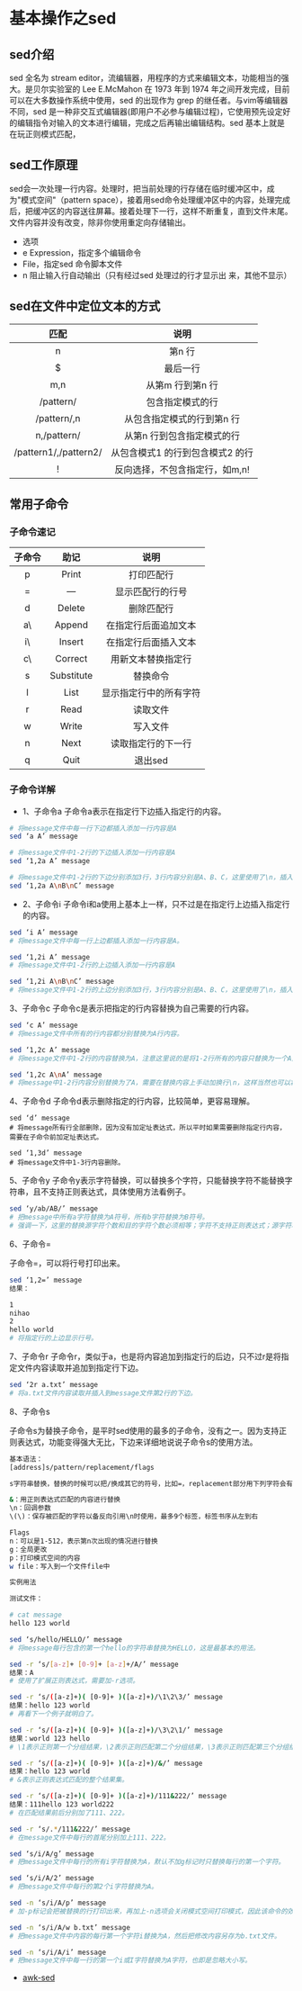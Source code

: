 # 基本操作之sed

## sed介绍
sed 全名为 stream editor，流编辑器，用程序的方式来编辑文本，功能相当的强大。是贝尔实验室的 Lee E.McMahon 在 1973 年到 1974 年之间开发完成，目前可以在大多数操作系统中使用，sed 的出现作为 grep 的继任者。与vim等编辑器不同，sed 是一种非交互式编辑器(即用户不必参与编辑过程)，它使用预先设定好的编辑指令对输入的文本进行编辑，完成之后再输出编辑结构。sed 基本上就是在玩正则模式匹配，

## sed工作原理
sed会一次处理一行内容。处理时，把当前处理的行存储在临时缓冲区中，成为"模式空间"（pattern space），接着用sed命令处理缓冲区中的内容，处理完成后，把缓冲区的内容送往屏幕。接着处理下一行，这样不断重复，直到文件末尾。文件内容并没有改变，除非你使用重定向存储输出。

+ 选项
+ e Expression，指定多个编辑命令
+  File，指定sed 命令脚本文件
+ n 阻止输入行自动输出（只有经过sed 处理过的行才显示出
来，其他不显示）


## sed在文件中定位文本的方式
匹配 | 说明
:--: | :--:
n  | 第n 行
$  | 最后一行
m,n  | 从第m 行到第n 行
/pattern/  | 包含指定模式的行
/pattern/,n  | 从包含指定模式的行到第n 行
n,/pattern/  | 从第n 行到包含指定模式的行
/pattern1/,/pattern2/  | 从包含模式1 的行到包含模式2 的行
!  | 反向选择，不包含指定行，如m,n!


## 常用子命令
### 子命令速记
子命令 | 助记 | 说明
:--: | :--: | :--:
p  | Print  | 打印匹配行
= |  —  | 显示匹配行的行号
d  | Delete  | 删除匹配行
a\  | Append  | 在指定行后面追加文本
i\  | Insert  | 在指定行后面插入文本
c\  | Correct  | 用新文本替换指定行
s  | Substitute  | 替换命令
l  | List  | 显示指定行中的所有字符
r  | Read  | 读取文件
w  | Write  | 写入文件
n  | Next  | 读取指定行的下一行
q  | Quit  | 退出sed

### 子命令详解
+ 1、子命令a
子命令a表示在指定行下边插入指定行的内容。
```bash
# 将message文件中每一行下边都插入添加一行内容是A
sed ‘a A’ message

# 将message文件中1-2行的下边插入添加一行内容是A
sed ‘1,2a A’ message

# 将message文件中1-2行的下边分别添加3行，3行内容分别是A、B、C，这里使用了\n，插入多行内容都可以按照这种方式来实现。
sed ‘1,2a A\nB\nC’ message
```
+ 2、子命令i
子命令i和a使用上基本上一样，只不过是在指定行上边插入指定行的内容。
```bash
sed ‘i A’ message
# 将message文件中每一行上边都插入添加一行内容是A。

sed ‘1,2i A’ message
# 将message文件中1-2行的上边插入添加一行内容是A

sed ‘1,2i A\nB\nC’ message
# 将message文件中1-2行的上边分别添加3行，3行内容分别是A、B、C，这里使用了\n，插入多行内容都可以按照这种方式来实现。
```
3、子命令c
子命令c是表示把指定的行内容替换为自己需要的行内容。
```bash
sed ‘c A’ message
# 将message文件中所有的行内容都分别替换为A行内容。

sed ‘1,2c A’ message
# 将message文件中1-2行的内容替换为A，注意这里说的是将1-2行所有的内容只替换为一个A内容，也就是1-2行内容编程了一行，定址如果连续就是这种情况。如果想把1-2行分别替换为A，可以参考下个例子的方式。

sed ‘1,2c A\nA’ message
# 将message中1-2行内容分别替换为了A，需要在替换内容上手动加换行\n，这样当然也可以将一行内容替换为多行内容。
```
4、子命令d
子命令d表示删除指定的行内容，比较简单，更容易理解。
```bah
sed ‘d’ message
# 将message所有行全部删除，因为没有加定址表达式，所以平时如果需要删除指定行内容，需要在子命令前加定址表达式。

sed ‘1,3d’ message
# 将message文件中1-3行内容删除。
```
5、子命令y
子命令y表示字符替换，可以替换多个字符，只能替换字符不能替换字符串，且不支持正则表达式，具体使用方法看例子。
```bash
sed ‘y/ab/AB/’ message
# 把message中所有a字符替换为A符号，所有b字符替换为B符号。
# 强调一下，这里的替换源字符个数和目的字符个数必须相等；字符不支持正则表达式；源字符和目标字符每个字符需要一一对应。
```
6、子命令=

子命令=，可以将行号打印出来。
```bash
sed ‘1,2=’ message
结果：

1
nihao
2
hello world
# 将指定行的上边显示行号。
```
7、子命令r
子命令r，类似于a，也是将内容追加到指定行的后边，只不过r是将指定文件内容读取并追加到指定行下边。 
```bash
sed ‘2r a.txt’ message
# 将a.txt文件内容读取并插入到message文件第2行的下边。
```
8、子命令s

子命令s为替换子命令，是平时sed使用的最多的子命令，没有之一。因为支持正则表达式，功能变得强大无比，下边来详细地说说子命令s的使用方法。
```bash
基本语法：
[address]s/pattern/replacement/flags

s字符串替换，替换的时候可以把/换成其它的符号，比如=，replacement部分用下列字符会有特殊含义：

&：用正则表达式匹配的内容进行替换
\n：回调参数
\(\)：保存被匹配的字符以备反向引用\n时使用，最多9个标签，标签书序从左到右

Flags
n：可以是1-512，表示第n次出现的情况进行替换
g：全局更改
p：打印模式空间的内容
w file：写入到一个文件file中

实例用法

测试文件：

# cat message
hello 123 world

sed ‘s/hello/HELLO/’ message
# 将message每行包含的第一个hello的字符串替换为HELLO，这是最基本的用法。

sed -r ‘s/[a-z]+ [0-9]+ [a-z]+/A/’ message
结果：A
# 使用了扩展正则表达式，需要加-r选项。

sed -r ‘s/([a-z]+)( [0-9]+ )([a-z]+)/\1\2\3/’ message
结果：hello 123 world
# 再看下一个例子就明白了。

sed -r ‘s/([a-z]+)( [0-9]+ )([a-z]+)/\3\2\1/’ message
结果：world 123 hello
# \1表示正则第一个分组结果，\2表示正则匹配第二个分组结果，\3表示正则匹配第三个分组结果。

sed -r ‘s/([a-z]+)( [0-9]+ )([a-z]+)/&/’ message
结果：hello 123 world
# &表示正则表达式匹配的整个结果集。

sed -r ‘s/([a-z]+)( [0-9]+ )([a-z]+)/111&222/’ message
结果：111hello 123 world222
# 在匹配结果前后分别加了111、222。

sed -r ‘s/.*/111&222/’ message
# 在message文件中每行的首尾分别加上111、222。

sed ‘s/i/A/g’ message
# 把message文件中每行的所有i字符替换为A，默认不加g标记时只替换每行的第一个字符。

sed ‘s/i/A/2’ message
# 把message文件中每行的第2个i字符替换为A。

sed -n ‘s/i/A/p’ message
# 加-p标记会把被替换的行打印出来，再加上-n选项会关闭模式空间打印模式，因此该命令的效果就是只显示被替换修改的行。

sed -n ‘s/i/A/w b.txt’ message
# 把message文件中内容的每行第一个字符i替换为A，然后把修改内容另存为b.txt文件。

sed -n ‘s/i/A/i’ message
# 把message文件中每一行的第一个i或I字符替换为A字符，也即是忽略大小写。
```


+ [awk-sed](https://github.com/renchunxiao/awk-sed/wiki)
